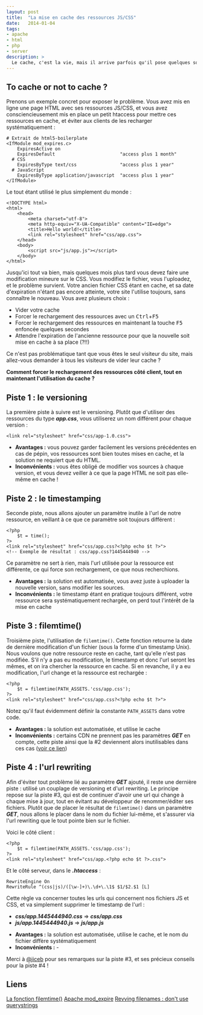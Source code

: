```yaml
---
layout: post
title:  "La mise en cache des ressources JS/CSS"
date:   2014-01-04
tags:
- apache
- html
- php
- server
description: >
  Le cache, c'est la vie, mais il arrive parfois qu'il pose quelques soucis.
---
```


## To cache or not to cache ?

Prenons un exemple concret pour exposer le problème. Vous avez mis en ligne une page HTML avec ses ressources JS/CSS, et vous avez consciencieusement mis en place un petit htaccess pour mettre ces ressources en cache, et éviter aux clients de les recharger systématiquement :

	# Extrait de html5-boilerplate
	<IfModule mod_expires.c>
	    ExpiresActive on
	    ExpiresDefault                        "access plus 1 month"
	  # CSS
	    ExpiresByType text/css                "access plus 1 year"
	  # JavaScript
	    ExpiresByType application/javascript  "access plus 1 year"
	</IfModule>

Le tout étant utilisé le plus simplement du monde :

	<!DOCTYPE html>
	<html>
	    <head>
	        <meta charset="utf-8">
	        <meta http-equiv="X-UA-Compatible" content="IE=edge">
	        <title>Hello world!</title>
	        <link rel="stylesheet" href="css/app.css">
	    </head>
	    <body>
	        <script src="js/app.js"></script>
	    </body>
	</html>

Jusqu'ici tout va bien, mais quelques mois plus tard vous devez faire une modification mineure sur le CSS. Vous modifiez le fichier, vous l'uploadez, et le problème survient. Votre ancien fichier CSS étant en cache, et sa date d'expiration n'étant pas encore atteinte, votre site l'utilise toujours, sans connaître le nouveau. Vous avez plusieurs choix :

* Vider votre cache
* Forcer le rechargement des ressources avec un <kbd>Ctrl</kbd>+<kbd>F5</kbd>
* Forcer le rechargement des ressources en maintenant la touche <kbd>F5</kbd> enfoncée quelques secondes
* Attendre l'expiration de l'ancienne ressource pour que la nouvelle soit mise en cache à sa place (?!!)

Ce n'est pas problématique tant que vous êtes le seul visiteur du site, mais allez-vous demander à tous les visiteurs de vider leur cache ?

**Comment forcer le rechargement des ressources côté client, tout en maintenant l'utilisation du cache ?**

## Piste 1 : le versioning

La première piste à suivre est le versioning. Plutôt que d'utiliser des ressources du type ***app.css***, vous utiliserez un nom différent pour chaque version :

	<link rel="stylesheet" href="css/app-1.0.css">

* **Avantages :** vous pouvez garder facilement les versions précédentes en cas de pépin, vos ressources sont bien toutes mises en cache, et la solution ne requiert que du HTML.
* **Inconvénients :** vous êtes obligé de modifier vos sources à chaque version, et vous devez veiller à ce que la page HTML ne soit pas elle-même en cache !

## Piste 2 : le timestamping

Seconde piste, nous allons ajouter un paramètre inutile à l'url de notre ressource, en veillant à ce que ce paramètre soit toujours différent :

	<?php
	    $t = time();
	?>
	<link rel="stylesheet" href="css/app.css?<?php echo $t ?>">
	<!-- Exemple de résultat : css/app.css?1445444940 -->

Ce paramètre ne sert à rien, mais l'url utilisée pour la ressource est différente, ce qui force son rechargement, ce que nous recherchions.

* **Avantages :** la solution est automatisée, vous avez juste à uploader la nouvelle version, sans modifier les sources.
* **Inconvénients :** le timestamp étant en pratique toujours différent, votre ressource sera systématiquement rechargée, on perd tout l'intérêt de la mise en cache

## Piste 3 : filemtime()

Troisième piste, l'utilisation de `filemtime()`. Cette fonction retourne la date de dernière modification d'un fichier (sous la forme d'un timestamp Unix). Nous voulons que notre ressource reste en cache, tant qu'elle n'est pas modifiée. S'il n'y a pas eu modification, le timestamp et donc l'url seront les mêmes, et on ira chercher la ressource en cache. Si en revanche, il y a eu modification, l'url change et la ressource est rechargée :

	<?php
	    $t = filemtime(PATH_ASSETS.'css/app.css');
	?>
	<link rel="stylesheet" href="css/app.css?<?php echo $t ?>">

Notez qu'il faut évidemment définir la constante `PATH_ASSETS` dans votre code.

* **Avantages :** la solution est automatisée, et utilise le cache
* **Inconvénients :** certains CDN ne prennent pas les paramètres ***GET*** en compte, cette piste ainsi que la #2 deviennent alors inutilisables dans ces cas ([voir ce lien](http://stevesouders.com/blog/2008/08/23/revving-filenames-dont-use-querystring))

## Piste 4 : l'url rewriting

Afin d'éviter tout problème lié au paramètre ***GET*** ajouté, il reste une dernière piste : utilisé un couplage de versioning et d'url rewriting.
Le principe repose sur la piste #3, qui est de continuer d'avoir une url qui change à chaque mise à jour, tout en évitant au développeur de renommer/éditer ses fichiers. Plutôt que de placer le résultat de `filemtime()` dans un paramètre ***GET***, nous allons le placer dans le nom du fichier lui-même, et s'assurer via l'url rewriting que le tout pointe bien sur le fichier.

Voici le côté client :

	<?php
	    $t = filemtime(PATH_ASSETS.'css/app.css');
	?>
	<link rel="stylesheet" href="css/app.<?php echo $t ?>.css">

Et le côté serveur, dans le ***.htaccess*** :

	RewriteEngine On
	RewriteRule ^(css|js)/([\w-]+)\.\d+\.\1$ $1/$2.$1 [L]

Cette règle va concerner toutes les urls qui concernent nos fichiers JS et CSS, et va simplement supprimer le timestamp de l'url :

- ***css/app.1445444940.css*** => ***css/app.css***
- ***js/app.1445444940.js***   => ***js/app.js***

<!-- - -->

* **Avantages :** la solution est automatisée, utilise le cache, et le nom du fichier diffère systématiquement
* **Inconvénients :** -

Merci à [@jiceb](https://twitter.com/jiceb) pour ses remarques sur la piste #3, et ses précieux conseils pour la piste #4 !

## Liens

[La fonction filemtime()](http://php.net/manual/fr/function.filemtime.php)
[Apache mod_expire](http://httpd.apache.org/docs/2.2/mod/mod_expires.html)
[Revving filenames : don't use querystrings](http://stevesouders.com/blog/2008/08/23/revving-filenames-dont-use-querystring)